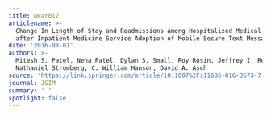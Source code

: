```yaml
---
title: wear012
articlename: >-
  Change In Length of Stay and Readmissions among Hospitalized Medical Patients
  after Inpatient Medicine Service Adoption of Mobile Secure Text Messaging
date: '2016-08-01'
authors: >-
  Mitesh S. Patel, Neha Patel, Dylan S. Small, Roy Rosin, Jeffrey I. Rohrbach,
  Nathaniel Stromberg, C. William Hanson, David A. Asch
source: 'https://link.springer.com/article/10.1007%2Fs11606-016-3673-7'
journal: JGIM
summary: ' '
spotlight: false
---
```


